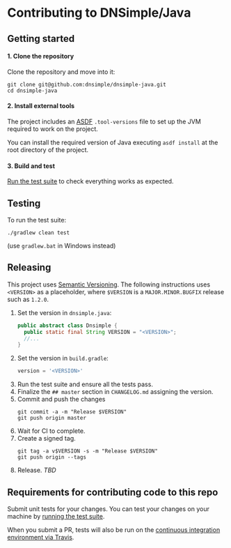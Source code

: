 # Contributing to DNSimple/Java

## Getting started

#### 1. Clone the repository

Clone the repository and move into it:

```shell
git clone git@github.com:dnsimple/dnsimple-java.git
cd dnsimple-java
```

#### 2. Install external tools

The project includes an [ASDF](https://github.com/asdf-vm/asdf) `.tool-versions` file to set up the JVM required to work on the project.

You can install the required version of Java executing `asdf install` at the root directory of the project.

#### 3. Build and test

[Run the test suite](#testing) to check everything works as expected.

## Testing

To run the test suite:

```shell
./gradlew clean test
```
(use `gradlew.bat` in Windows instead)

## Releasing

This project uses [Semantic Versioning](https://semver.org/). The following instructions uses `<VERSION>` as a placeholder, where `$VERSION` is a `MAJOR.MINOR.BUGFIX` release such as `1.2.0`.

1. Set the version in `dnsimple.java`:
    ```java
    public abstract class Dnsimple {
      public static final String VERSION = "<VERSION>";
      //...
    }
    ```
1. Set the version in `build.gradle`:
    ```groovy
    version = '<VERSION>'
    ```
1. Run the test suite and ensure all the tests pass.
1. Finalize the `## master` section in `CHANGELOG.md` assigning the version.
1. Commit and push the changes
    ```shell
    git commit -a -m "Release $VERSION"
    git push origin master
    ```
1. Wait for CI to complete.
1. Create a signed tag.
    ```shell
    git tag -a v$VERSION -s -m "Release $VERSION"
    git push origin --tags
    ```
1. Release.
    _TBD_

## Requirements for contributing code to this repo

Submit unit tests for your changes. You can test your changes on your machine by [running the test suite](#testing).

When you submit a PR, tests will also be run on the [continuous integration environment via Travis](https://travis-ci.org/dnsimple/dnsimple-java).
